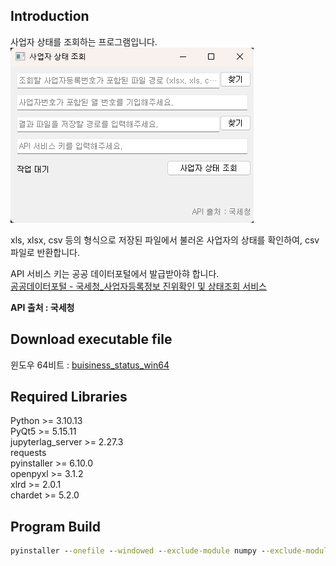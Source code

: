 ## Introduction  

사업자 상태를 조회하는 프로그램입니다.  
![program_ui](program_ui.png)  

xls, xlsx, csv 등의 형식으로 저장된 파일에서 불러온 사업자의 상태를 확인하여, csv 파일로 반환합니다.  

API 서비스 키는 공공 데이터포털에서 발급받아햐 합니다.  
[공공데이터포털 - 국세청_사업자등록정보 진위확인 및 상태조회 서비스](https://www.data.go.kr/data/15081808/openapi.do#/layer-api-guide)  

**API 출처 : 국세청**  


## Download executable file  
윈도우 64비트 : [buisiness_status_win64](https://github.com/whdrns2013/lab/blob/c9dca0c8a212d71bba4249414a91767cad163323/20241010_buisiness_status/buisiness_status_win64.zip)  


## Required Libraries

Python >= 3.10.13  
PyQt5 >= 5.15.11  
jupyterlag_server >= 2.27.3  
requests  
pyinstaller >= 6.10.0  
openpyxl >= 3.1.2  
xlrd >= 2.0.1  
chardet >= 5.2.0


## Program Build  

```cmd
pyinstaller --onefile --windowed --exclude-module numpy --exclude-module pandas --exclude-module pyexcel buisiness_status.py
```